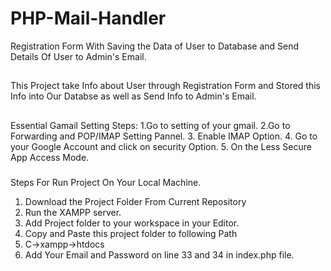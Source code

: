 # PHP-Mail-Handler
Registration Form With  Saving the Data of User to Database and Send Details Of User to Admin's Email.

##
This Project take Info about User through Registration Form and Stored this Info into Our Databse as well as Send Info to Admin's Email. 

##


###
Essential Gamail Setting Steps:
1.Go to setting of your gmail.
2.Go to Forwarding and POP/IMAP Setting Pannel.
3. Enable IMAP Option.
4. Go to your Google Account and click on security Option.
5. On the Less Secure App Access Mode.

###

###
Steps For Run Project On Your Local Machine.
1. Download the Project Folder From Current Repository 
2. Run the XAMPP server.
3. Add Project folder to your workspace in your Editor.
4. Copy and Paste this project folder to following Path
5. C->xampp->htdocs
6. Add Your Email and Password on line 33 and 34 in index.php file.

###

